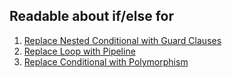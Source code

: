 ## Readable about if/else for

1. [Replace Nested Conditional with Guard Clauses](https://refactoring.com/catalog/replaceNestedConditionalWithGuardClauses.html)
2. [Replace Loop with Pipeline](https://refactoring.com/catalog/replaceLoopWithPipeline.html)
3. [Replace Conditional with Polymorphism](https://refactoring.com/catalog/replaceConditionalWithPolymorphism.html)
